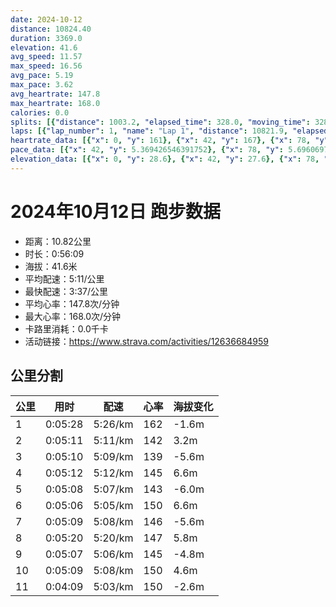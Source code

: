 ```yaml
---
date: 2024-10-12
distance: 10824.40
duration: 3369.0
elevation: 41.6
avg_speed: 11.57
max_speed: 16.56
avg_pace: 5.19
max_pace: 3.62
avg_heartrate: 147.8
max_heartrate: 168.0
calories: 0.0
splits: [{"distance": 1003.2, "elapsed_time": 328.0, "moving_time": 328.0, "average_speed": 3.06, "pace": 5.446633986928104, "average_heartrate": 162.63302752293578, "elevation_difference": -1.6, "split_number": 1}, {"distance": 998.3, "elapsed_time": 311.0, "moving_time": 311.0, "average_speed": 3.21, "pace": 5.192118380062305, "average_heartrate": 142.58520900321543, "elevation_difference": 3.2, "split_number": 2}, {"distance": 1001.1, "elapsed_time": 310.0, "moving_time": 310.0, "average_speed": 3.23, "pace": 5.159969040247677, "average_heartrate": 139.88709677419354, "elevation_difference": -5.6, "split_number": 3}, {"distance": 998.4, "elapsed_time": 312.0, "moving_time": 312.0, "average_speed": 3.2, "pace": 5.208343749999999, "average_heartrate": 145.93589743589743, "elevation_difference": 6.6, "split_number": 4}, {"distance": 999.9, "elapsed_time": 308.0, "moving_time": 308.0, "average_speed": 3.25, "pace": 5.128215384615384, "average_heartrate": 143.77597402597402, "elevation_difference": -6.0, "split_number": 5}, {"distance": 999.4, "elapsed_time": 306.0, "moving_time": 306.0, "average_speed": 3.27, "pace": 5.096850152905199, "average_heartrate": 150.07843137254903, "elevation_difference": 6.6, "split_number": 6}, {"distance": 1002.0, "elapsed_time": 309.0, "moving_time": 309.0, "average_speed": 3.24, "pace": 5.144043209876543, "average_heartrate": 146.03559870550163, "elevation_difference": -5.6, "split_number": 7}, {"distance": 998.2, "elapsed_time": 320.0, "moving_time": 320.0, "average_speed": 3.12, "pace": 5.341891025641025, "average_heartrate": 147.725, "elevation_difference": 5.8, "split_number": 8}, {"distance": 1000.8, "elapsed_time": 307.0, "moving_time": 307.0, "average_speed": 3.26, "pace": 5.112484662576687, "average_heartrate": 145.90553745928338, "elevation_difference": -4.8, "split_number": 9}, {"distance": 1001.0, "elapsed_time": 309.0, "moving_time": 309.0, "average_speed": 3.24, "pace": 5.144043209876543, "average_heartrate": 150.41100323624596, "elevation_difference": 4.6, "split_number": 10}, {"distance": 819.6, "elapsed_time": 252.0, "moving_time": 249.0, "average_speed": 3.29, "pace": 5.065866261398176, "average_heartrate": 150.9959677419355, "elevation_difference": -2.6, "split_number": 11}]
laps: [{"lap_number": 1, "name": "Lap 1", "distance": 10821.9, "elapsed_time": 3372.0, "moving_time": 3372.0, "average_speed": 3.21, "pace": 5.192118380062305, "average_heartrate": 147.71, "max_heartrate": 168, "start_date": "2024-10-12 19:51:21+00:00", "elevation_difference": 41.6}]
heartrate_data: [{"x": 0, "y": 161}, {"x": 42, "y": 167}, {"x": 78, "y": 168}, {"x": 113, "y": 168}, {"x": 148, "y": 168}, {"x": 182, "y": 168}, {"x": 216, "y": 168}, {"x": 251, "y": 168}, {"x": 283, "y": 138}, {"x": 319, "y": 137}, {"x": 353, "y": 138}, {"x": 388, "y": 141}, {"x": 423, "y": 143}, {"x": 458, "y": 145}, {"x": 492, "y": 150}, {"x": 525, "y": 140}, {"x": 557, "y": 140}, {"x": 589, "y": 144}, {"x": 622, "y": 139}, {"x": 657, "y": 141}, {"x": 691, "y": 137}, {"x": 723, "y": 139}, {"x": 757, "y": 136}, {"x": 792, "y": 140}, {"x": 825, "y": 141}, {"x": 859, "y": 141}, {"x": 892, "y": 143}, {"x": 924, "y": 142}, {"x": 958, "y": 138}, {"x": 994, "y": 147}, {"x": 1027, "y": 151}, {"x": 1062, "y": 146}, {"x": 1096, "y": 146}, {"x": 1131, "y": 146}, {"x": 1165, "y": 147}, {"x": 1198, "y": 143}, {"x": 1230, "y": 142}, {"x": 1263, "y": 147}, {"x": 1296, "y": 147}, {"x": 1330, "y": 142}, {"x": 1364, "y": 144}, {"x": 1396, "y": 140}, {"x": 1430, "y": 146}, {"x": 1464, "y": 144}, {"x": 1496, "y": 145}, {"x": 1530, "y": 138}, {"x": 1563, "y": 143}, {"x": 1595, "y": 148}, {"x": 1627, "y": 145}, {"x": 1662, "y": 149}, {"x": 1694, "y": 152}, {"x": 1729, "y": 148}, {"x": 1763, "y": 155}, {"x": 1798, "y": 158}, {"x": 1831, "y": 152}, {"x": 1864, "y": 150}, {"x": 1895, "y": 152}, {"x": 1928, "y": 149}, {"x": 1961, "y": 147}, {"x": 1994, "y": 147}, {"x": 2027, "y": 151}, {"x": 2060, "y": 145}, {"x": 2093, "y": 140}, {"x": 2127, "y": 142}, {"x": 2162, "y": 144}, {"x": 2197, "y": 145}, {"x": 2231, "y": 147}, {"x": 2264, "y": 141}, {"x": 2299, "y": 144}, {"x": 2335, "y": 149}, {"x": 2369, "y": 149}, {"x": 2404, "y": 151}, {"x": 2438, "y": 149}, {"x": 2474, "y": 154}, {"x": 2509, "y": 151}, {"x": 2540, "y": 146}, {"x": 2574, "y": 143}, {"x": 2606, "y": 147}, {"x": 2640, "y": 144}, {"x": 2674, "y": 147}, {"x": 2707, "y": 145}, {"x": 2741, "y": 147}, {"x": 2774, "y": 144}, {"x": 2808, "y": 144}, {"x": 2842, "y": 145}, {"x": 2875, "y": 148}, {"x": 2909, "y": 148}, {"x": 2942, "y": 151}, {"x": 2973, "y": 150}, {"x": 3009, "y": 153}, {"x": 3043, "y": 154}, {"x": 3077, "y": 154}, {"x": 3109, "y": 153}, {"x": 3144, "y": 158}, {"x": 3179, "y": 156}, {"x": 3211, "y": 151}, {"x": 3243, "y": 145}, {"x": 3274, "y": 151}, {"x": 3307, "y": 151}, {"x": 3341, "y": 149}]
pace_data: [{"x": 42, "y": 5.369426546391752}, {"x": 78, "y": 5.69606971975393}, {"x": 113, "y": 6.4350193050193045}, {"x": 148, "y": 5.26760429835651}, {"x": 182, "y": 4.8114030023094685}, {"x": 216, "y": 5.14086983343615}, {"x": 251, "y": 5.158372021046116}, {"x": 283, "y": 4.344812304483837}, {"x": 319, "y": 5.6459010840108395}, {"x": 353, "y": 5.219761979329784}, {"x": 388, "y": 5.62304318488529}, {"x": 423, "y": 5.773016972635954}, {"x": 458, "y": 6.111734506784011}, {"x": 492, "y": 5.775017325017324}, {"x": 525, "y": 5.148810627123879}, {"x": 557, "y": 5.973727598566308}, {"x": 589, "y": 4.710768795929904}, {"x": 622, "y": 5.195355361596009}, {"x": 657, "y": 6.6533732534930135}, {"x": 691, "y": 4.75376497432972}, {"x": 723, "y": 4.91788138093833}, {"x": 757, "y": 6.150073800738007}, {"x": 792, "y": 5.437748776508972}, {"x": 825, "y": 5.28095690747782}, {"x": 859, "y": 4.716100735710243}, {"x": 892, "y": 5.694123676118893}, {"x": 924, "y": 4.853436225975538}, {"x": 958, "y": 4.629638888888889}, {"x": 994, "y": 6.605905667855726}, {"x": 1027, "y": 5.014049338146811}, {"x": 1062, "y": 5.012541353383458}, {"x": 1096, "y": 5.35218368657675}, {"x": 1131, "y": 5.9545194712397285}, {"x": 1165, "y": 5.047456087219866}, {"x": 1198, "y": 5.126637957551522}, {"x": 1230, "y": 5.495120342894824}, {"x": 1263, "y": 4.548771834061135}, {"x": 1296, "y": 4.859096209912535}, {"x": 1330, "y": 4.805853517877739}, {"x": 1364, "y": 5.638261163734777}, {"x": 1396, "y": 4.8704558737580355}, {"x": 1430, "y": 4.689561057962859}, {"x": 1464, "y": 6.308364875094625}, {"x": 1496, "y": 4.893335290663535}, {"x": 1530, "y": 4.861931155192532}, {"x": 1563, "y": 4.9135318396226415}, {"x": 1595, "y": 4.981081888822474}, {"x": 1627, "y": 5.017068031306441}, {"x": 1662, "y": 5.908082240340304}, {"x": 1694, "y": 4.655502793296089}, {"x": 1729, "y": 4.861931155192532}, {"x": 1763, "y": 5.390265200517464}, {"x": 1798, "y": 5.522432074221339}, {"x": 1831, "y": 5.355623393316195}, {"x": 1864, "y": 4.6142580287929125}, {"x": 1895, "y": 5.478862590401052}, {"x": 1928, "y": 5.4555482815057275}, {"x": 1961, "y": 4.97810633213859}, {"x": 1994, "y": 5.214862327909887}, {"x": 2027, "y": 5.118765356265357}, {"x": 2060, "y": 4.912083701738874}, {"x": 2093, "y": 5.407754704737184}, {"x": 2127, "y": 5.099969400244798}, {"x": 2162, "y": 5.432431551499348}, {"x": 2197, "y": 5.577878179384203}, {"x": 2231, "y": 6.025560375994215}, {"x": 2264, "y": 4.756478310502283}, {"x": 2299, "y": 5.307866242038216}, {"x": 2335, "y": 5.078214503351615}, {"x": 2369, "y": 6.964772252402842}, {"x": 2404, "y": 5.201841448189762}, {"x": 2438, "y": 5.297743165924984}, {"x": 2474, "y": 5.62304318488529}, {"x": 2509, "y": 5.3436037191407495}, {"x": 2540, "y": 4.119303015323776}, {"x": 2574, "y": 4.864769410391126}, {"x": 2606, "y": 5.672804628999319}, {"x": 2640, "y": 5.06278857837181}, {"x": 2674, "y": 5.023116335141651}, {"x": 2707, "y": 5.056644417475728}, {"x": 2741, "y": 5.8830568302153186}, {"x": 2774, "y": 5.383301033591731}, {"x": 2808, "y": 4.944141204390388}, {"x": 2842, "y": 5.347032402951555}, {"x": 2875, "y": 5.47166776099803}, {"x": 2909, "y": 5.369426546391752}, {"x": 2942, "y": 5.493309162821358}, {"x": 2973, "y": 5.190501401432575}, {"x": 3009, "y": 5.161567048621864}, {"x": 3043, "y": 4.904855797527957}, {"x": 3077, "y": 6.154615952732643}, {"x": 3109, "y": 4.429099123040127}, {"x": 3144, "y": 5.148810627123879}, {"x": 3179, "y": 4.708107344632768}, {"x": 3211, "y": 6.472504854368931}, {"x": 3243, "y": 4.794792865362485}, {"x": 3274, "y": 4.385973684210526}, {"x": 3307, "y": 5.626839972991221}, {"x": 3341, "y": 4.981081888822474}]
elevation_data: [{"x": 0, "y": 28.6}, {"x": 42, "y": 27.6}, {"x": 78, "y": 27.0}, {"x": 113, "y": 27.2}, {"x": 148, "y": 27.2}, {"x": 182, "y": 26.4}, {"x": 216, "y": 25.6}, {"x": 251, "y": 24.6}, {"x": 283, "y": 24.8}, {"x": 319, "y": 26.6}, {"x": 353, "y": 28.0}, {"x": 388, "y": 29.8}, {"x": 423, "y": 31.0}, {"x": 458, "y": 31.8}, {"x": 492, "y": 32.6}, {"x": 525, "y": 31.6}, {"x": 557, "y": 31.4}, {"x": 589, "y": 31.0}, {"x": 622, "y": 30.8}, {"x": 657, "y": 29.4}, {"x": 691, "y": 29.0}, {"x": 723, "y": 27.6}, {"x": 757, "y": 27.0}, {"x": 792, "y": 27.0}, {"x": 825, "y": 27.0}, {"x": 859, "y": 26.4}, {"x": 892, "y": 25.6}, {"x": 924, "y": 24.4}, {"x": 958, "y": 25.0}, {"x": 994, "y": 26.6}, {"x": 1027, "y": 28.4}, {"x": 1062, "y": 30.2}, {"x": 1096, "y": 31.2}, {"x": 1131, "y": 32.2}, {"x": 1165, "y": 32.4}, {"x": 1198, "y": 31.6}, {"x": 1230, "y": 31.2}, {"x": 1263, "y": 31.2}, {"x": 1296, "y": 30.6}, {"x": 1330, "y": 29.2}, {"x": 1364, "y": 28.6}, {"x": 1396, "y": 27.0}, {"x": 1430, "y": 27.0}, {"x": 1464, "y": 27.2}, {"x": 1496, "y": 27.2}, {"x": 1530, "y": 26.0}, {"x": 1563, "y": 25.4}, {"x": 1595, "y": 24.6}, {"x": 1627, "y": 25.2}, {"x": 1662, "y": 26.6}, {"x": 1694, "y": 28.2}, {"x": 1729, "y": 30.4}, {"x": 1763, "y": 31.0}, {"x": 1798, "y": 32.0}, {"x": 1831, "y": 32.4}, {"x": 1864, "y": 31.8}, {"x": 1895, "y": 31.2}, {"x": 1928, "y": 31.0}, {"x": 1961, "y": 30.4}, {"x": 1994, "y": 29.0}, {"x": 2027, "y": 28.6}, {"x": 2060, "y": 27.6}, {"x": 2093, "y": 27.6}, {"x": 2127, "y": 27.0}, {"x": 2162, "y": 27.0}, {"x": 2197, "y": 25.8}, {"x": 2231, "y": 25.2}, {"x": 2264, "y": 24.6}, {"x": 2299, "y": 26.0}, {"x": 2335, "y": 27.6}, {"x": 2369, "y": 29.0}, {"x": 2404, "y": 30.4}, {"x": 2438, "y": 31.2}, {"x": 2474, "y": 32.6}, {"x": 2509, "y": 31.8}, {"x": 2540, "y": 31.6}, {"x": 2574, "y": 31.0}, {"x": 2606, "y": 31.0}, {"x": 2640, "y": 30.4}, {"x": 2674, "y": 29.2}, {"x": 2707, "y": 28.0}, {"x": 2741, "y": 27.0}, {"x": 2774, "y": 27.2}, {"x": 2808, "y": 27.2}, {"x": 2842, "y": 27.0}, {"x": 2875, "y": 25.8}, {"x": 2909, "y": 25.2}, {"x": 2942, "y": 24.8}, {"x": 2973, "y": 26.4}, {"x": 3009, "y": 27.4}, {"x": 3043, "y": 29.2}, {"x": 3077, "y": 30.8}, {"x": 3109, "y": 31.6}, {"x": 3144, "y": 32.8}, {"x": 3179, "y": 32.0}, {"x": 3211, "y": 31.8}, {"x": 3243, "y": 31.2}, {"x": 3274, "y": 31.0}, {"x": 3307, "y": 29.4}, {"x": 3341, "y": 28.8}]
---
```


# 2024年10月12日 跑步数据

- 距离：10.82公里
- 时长：0:56:09
- 海拔：41.6米
- 平均配速：5:11/公里
- 最快配速：3:37/公里
- 平均心率：147.8次/分钟
- 最大心率：168.0次/分钟
- 卡路里消耗：0.0千卡
- 活动链接：https://www.strava.com/activities/12636684959

## 公里分割

| 公里 | 用时 | 配速 | 心率 | 海拔变化 |
|------|------|------|------|------|
| 1 | 0:05:28 | 5:26/km | 162 | -1.6m |
| 2 | 0:05:11 | 5:11/km | 142 | 3.2m |
| 3 | 0:05:10 | 5:09/km | 139 | -5.6m |
| 4 | 0:05:12 | 5:12/km | 145 | 6.6m |
| 5 | 0:05:08 | 5:07/km | 143 | -6.0m |
| 6 | 0:05:06 | 5:05/km | 150 | 6.6m |
| 7 | 0:05:09 | 5:08/km | 146 | -5.6m |
| 8 | 0:05:20 | 5:20/km | 147 | 5.8m |
| 9 | 0:05:07 | 5:06/km | 145 | -4.8m |
| 10 | 0:05:09 | 5:08/km | 150 | 4.6m |
| 11 | 0:04:09 | 5:03/km | 150 | -2.6m |

